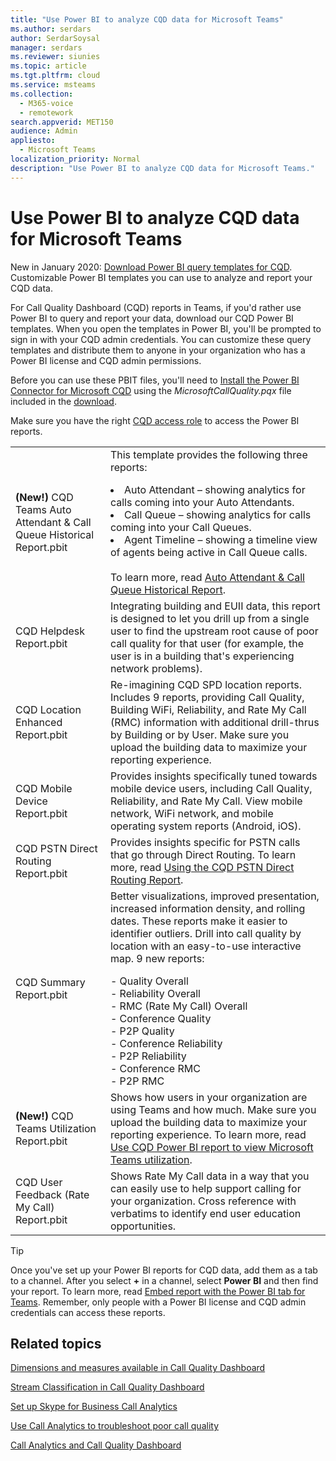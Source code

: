 ```yaml
---
title: "Use Power BI to analyze CQD data for Microsoft Teams"
ms.author: serdars
author: SerdarSoysal
manager: serdars
ms.reviewer: siunies
ms.topic: article
ms.tgt.pltfrm: cloud
ms.service: msteams
ms.collection: 
  - M365-voice
  - remotework
search.appverid: MET150
audience: Admin
appliesto: 
  - Microsoft Teams
localization_priority: Normal
description: "Use Power BI to analyze CQD data for Microsoft Teams."
---
```



# Use Power BI to analyze CQD data for Microsoft Teams

New in January 2020: [Download Power BI query templates for CQD](https://www.microsoft.com/download/details.aspx?id=102291). Customizable Power BI templates you can use to analyze and report your CQD data.

For Call Quality Dashboard (CQD) reports in Teams, if you'd rather use Power BI to query and report your data, download our CQD Power BI templates. When you open the templates in Power BI, you'll be prompted to sign in with your CQD admin credentials. You can customize these query templates and distribute them to anyone in your organization who has a Power BI license and CQD admin permissions.

Before you can use these PBIT files, you'll need to [Install the Power BI Connector for Microsoft CQD](CQD-Power-BI-connector.md) using the *MicrosoftCallQuality.pqx* file included in the [download](https://www.microsoft.com/download/details.aspx?id=102291). 

Make sure you have the right [CQD access role](turning-on-and-using-call-quality-dashboard.md#assign-admin-roles-for-access-to-cqd) to access the Power BI reports. 

|  |  |
|---------|---------|
|<strong>(New!)</strong> CQD Teams Auto Attendant & Call Queue Historical Report.pbit     |  This template provides the following three reports:</p><li>Auto Attendant – showing analytics for calls coming into your Auto Attendants.</li><li>Call Queue – showing analytics for calls coming into your Call Queues.</li><li>Agent Timeline – showing a timeline view of agents being active in Call Queue calls.</li><br>To learn more, read [Auto Attendant & Call Queue Historical Report](aa-cq-cqd-historical-reports.md).        |
|CQD Helpdesk Report.pbit     |Integrating building and EUII data, this report is designed to let you drill up from a single user to find the upstream root cause of poor call quality for that user (for example, the user is in a building that's experiencing network problems).         |
|CQD Location Enhanced Report.pbit     | Re-imagining CQD SPD location reports. Includes 9 reports, providing Call Quality, Building WiFi, Reliability, and Rate My Call (RMC) information with additional drill-thrus by Building or by User.  Make sure you upload the building data to maximize your reporting experience.        |
|CQD Mobile Device Report.pbit     | Provides insights specifically tuned towards mobile device users, including Call Quality, Reliability, and Rate My Call. View mobile network, WiFi network, and mobile operating system reports (Android, iOS).        |
|CQD PSTN Direct Routing Report.pbit     |Provides insights specific for PSTN calls that go through Direct Routing. To learn more, read [Using the CQD PSTN Direct Routing Report](CQD-PSTN-report.md).         |
|CQD Summary Report.pbit     |Better visualizations, improved presentation, increased information density, and rolling dates. These reports make it easier to identifier outliers. Drill into call quality by location with an easy-to-use interactive map. 9 new reports:</p>- Quality Overall<br>- Reliability Overall<br>- RMC (Rate My Call) Overall<br>- Conference Quality<br>- P2P Quality<br>- Conference Reliability<br>- P2P Reliability<br>- Conference RMC<br>- P2P RMC         |
|<strong>(New!)</strong> CQD Teams Utilization Report.pbit     | Shows how users in your organization are using Teams and how much. Make sure you upload the building data to maximize your reporting experience. To learn more, read [Use CQD Power BI report to view Microsoft Teams utilization](CQD-teams-utilization-report.md).        |
|CQD User Feedback (Rate My Call) Report.pbit     | Shows Rate My Call data in a way that you can easily use to help support calling for your organization. Cross reference with verbatims to identify end user education opportunities.        |

> [!TIP]
> Once you've set up your Power BI reports for CQD data, add them as a tab to a channel. After you select **+** in a channel, select **Power BI** and then find your report. To learn more, read [Embed report with the Power BI tab for Teams](https://docs.microsoft.com/power-bi/service-embed-report-microsoft-teams). Remember, only people with a Power BI license and CQD admin credentials can access these reports.


## Related topics

[Dimensions and measures available in Call Quality Dashboard](dimensions-and-measures-available-in-call-quality-dashboard.md)

[Stream Classification in Call Quality Dashboard](stream-classification-in-call-quality-dashboard.md)

[Set up Skype for Business Call Analytics](set-up-call-analytics.md)

[Use Call Analytics to troubleshoot poor call quality](use-call-analytics-to-troubleshoot-poor-call-quality.md)

[Call Analytics and Call Quality Dashboard](difference-between-call-analytics-and-call-quality-dashboard.md)
 
